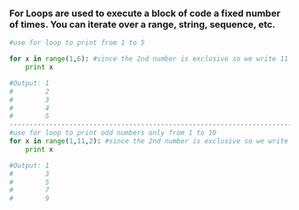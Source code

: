 ### For Loops are used to execute a block of code a fixed number of times. You can iterate over a range, string, sequence, etc.
```python
#use for loop to print from 1 to 5

for x in range(1,6): #since the 2nd number is exclusive so we write 11 
	print x

#Output: 1
#        2
#        3
#        4
#        5
---------------------------------------------------------------------------------
#use for loop to print odd numbers only from 1 to 10
for x in range(1,11,2): #since the 2nd number is exclusive so we write 11 
	print x

#Output: 1
#        3
#        5
#        7
#        9
```